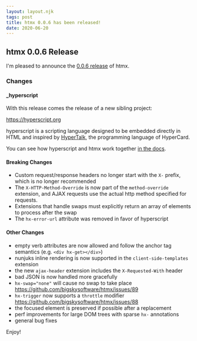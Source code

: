 ```yaml
---
layout: layout.njk
tags: post
title: htmx 0.0.6 has been released!
date: 2020-06-20
---
```


## htmx 0.0.6 Release

I'm pleased to announce the [0.0.6 release](https://unpkg.com/browse/htmx.org@0.0.6/) of htmx.

### Changes

#### _hyperscript

With this release comes the release of a new sibling project:

<https://hyperscript.org>

hyperscript is a scripting language designed to be embedded directly in HTML and inspired by 
[HyperTalk](https://hypercard.org/HyperTalk%20Reference%202.4.pdf), the programming language of HyperCard.

You can see how hyperscript and htmx work together [in the docs](/docs#hyperscript).

#### Breaking Changes

* Custom request/response headers no longer start with the `X-` prefix, which is no longer recommended
* The `X-HTTP-Method-Override` is now part of the `method-override` extension, and AJAX requests use the actual
  http method specified for requests.
* Extensions that handle swaps must explicitly return an array of elements to process after the swap
* The `hx-error-url` attribute was removed in favor of hyperscript

#### Other Changes

* empty verb attributes are now allowed and follow the anchor tag semantics (e.g. `<div hx-get></div>`)
* nunjuks inline rendering is now supported in the `client-side-templates` extension
* the new `ajax-header` extension includes the `X-Requested-With` header
* bad JSON is now handled more gracefully
* `hx-swap="none"` will cause no swap to take place <https://github.com/bigskysoftware/htmx/issues/89>
* `hx-trigger` now supports a `throttle` modifier <https://github.com/bigskysoftware/htmx/issues/88>
* the focused element is preserved if possible after a replacement
* perf improvements for large DOM trees with sparse `hx-` annotations
* general bug fixes


Enjoy!